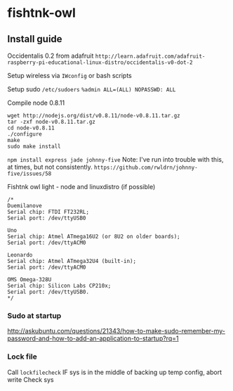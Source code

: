 fishtnk-owl
===========

## Install guide
Occidentalis 0.2 from adafruit `http://learn.adafruit.com/adafruit-raspberry-pi-educational-linux-distro/occidentalis-v0-dot-2`

Setup wireless via `IWconfig` or bash scripts

Setup sudo `/etc/sudoers`
`%admin ALL=(ALL) NOPASSWD: ALL`

Compile node 0.8.11
```
wget http://nodejs.org/dist/v0.8.11/node-v0.8.11.tar.gz
tar -zxf node-v0.8.11.tar.gz
cd node-v0.8.11
./configure
make
sudo make install
```

`npm install express jade johnny-five`
Note: I've run into trouble with this, at times, but not consistently.
`https://github.com/rwldrn/johnny-five/issues/58`


Fishtnk owl light - node and linuxdistro (if possible)

```
/*
Duemilanove
Serial chip: FTDI FT232RL;
Serial port: /dev/ttyUSB0

Uno
Serial chip: Atmel ATmega16U2 (or 8U2 on older boards); 
Serial port: /dev/ttyACM0

Leonardo
Serial chip: Atmel ATmega32U4 (built-in); 
Serial port: /dev/ttyACM0

OMS Omega-328U
Serial chip: Silicon Labs CP210x; 
Serial port: /dev/ttyUSB0.
*/
```

### Sudo at startup
http://askubuntu.com/questions/21343/how-to-make-sudo-remember-my-password-and-how-to-add-an-application-to-startup?rq=1


### Lock file
Call `lockfilecheck`
IF sys is in the middle of backing up temp config, abort write
Check sys